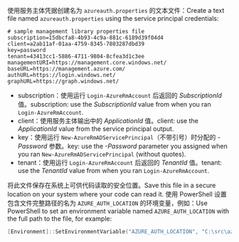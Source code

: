 <span data-ttu-id="74050-101">使用服务主体凭据创建名为 `azureauth.properties` 的文本文件：</span><span class="sxs-lookup"><span data-stu-id="74050-101">Create a text file named `azureauth.properties` using the service principal credentials:</span></span>

```plaintext
# sample management library properties file
subscription=15dbcfa8-4b93-4c9a-881c-6189d39f04d4
client=a2ab11af-01aa-4759-8345-7803287dbd39
key=password
tenant=43413cc1-5886-4711-9804-8cfea3d1c3ee
managementURI=https://management.core.windows.net/
baseURL=https://management.azure.com/
authURL=https://login.windows.net/
graphURL=https://graph.windows.net/
```

- <span data-ttu-id="74050-102">subscription：使用运行 `Login-AzureRmAccount` 后返回的 *SubscriptionId* 值。</span><span class="sxs-lookup"><span data-stu-id="74050-102">subscription: use the *SubscriptionId* value from when you ran `Login-AzureRmAccount`.</span></span>
- <span data-ttu-id="74050-103">client：使用服务主体输出中的 *ApplicationId* 值。</span><span class="sxs-lookup"><span data-stu-id="74050-103">client: use the *ApplicationId* value from the service principal output.</span></span>
- <span data-ttu-id="74050-104">key：使用运行 `New-AzureRmADServicePrincipal`（不带引号）时分配的 *-Password* 参数。</span><span class="sxs-lookup"><span data-stu-id="74050-104">key: use the *-Password* parameter you assigned when you ran `New-AzureRmADServicePrincipal` (without quotes).</span></span>
- <span data-ttu-id="74050-105">tenant：使用运行 `Login-AzureRmAccount` 后返回的 *TenantId* 值。</span><span class="sxs-lookup"><span data-stu-id="74050-105">tenant: use the *TenantId* value from when you ran `Login-AzureRmAccount`.</span></span>

<span data-ttu-id="74050-106">将此文件保存在系统上可供代码读取的安全位置。</span><span class="sxs-lookup"><span data-stu-id="74050-106">Save this file in a secure location on your system where your code can read it.</span></span> <span data-ttu-id="74050-107">使用 PowerShell 设置包含文件完整路径的名为 `AZURE_AUTH_LOCATION` 的环境变量，例如：</span><span class="sxs-lookup"><span data-stu-id="74050-107">Use PowerShell to set an environment variable named `AZURE_AUTH_LOCATION` with the full path to the file, for example:</span></span>

```powershell
[Environment]::SetEnvironmentVariable("AZURE_AUTH_LOCATION", "C:\src\azureauth.properties", "User")
```
